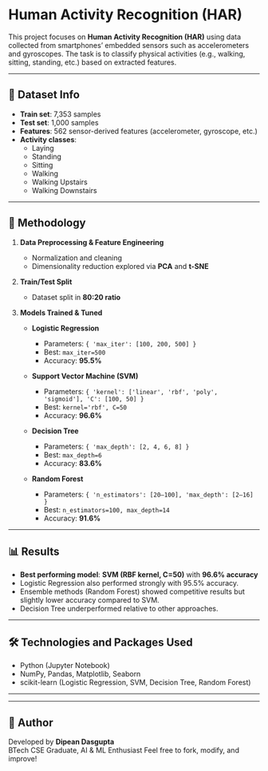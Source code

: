 # Human Activity Recognition (HAR)

This project focuses on **Human Activity Recognition (HAR)** using data collected from smartphones’ embedded sensors such as accelerometers and gyroscopes. The task is to classify physical activities (e.g., walking, sitting, standing, etc.) based on extracted features.

---

## 📌 Dataset Info

- **Train set**: 7,353 samples  
- **Test set**: 1,000 samples  
- **Features**: 562 sensor-derived features (accelerometer, gyroscope, etc.)  
- **Activity classes**:  
  - Laying  
  - Standing  
  - Sitting  
  - Walking  
  - Walking Upstairs  
  - Walking Downstairs  

---

## 🔬 Methodology

1. **Data Preprocessing & Feature Engineering**  
   - Normalization and cleaning  
   - Dimensionality reduction explored via **PCA** and **t-SNE**  

2. **Train/Test Split**  
   - Dataset split in **80:20 ratio**  

3. **Models Trained & Tuned**  
   - **Logistic Regression**  
     - Parameters: `{ 'max_iter': [100, 200, 500] }`  
     - Best: `max_iter=500`  
     - Accuracy: **95.5%**  

   - **Support Vector Machine (SVM)**  
     - Parameters: `{ 'kernel': ['linear', 'rbf', 'poly', 'sigmoid'], 'C': [100, 50] }`  
     - Best: `kernel='rbf', C=50`  
     - Accuracy: **96.6%**  

   - **Decision Tree**  
     - Parameters: `{ 'max_depth': [2, 4, 6, 8] }`  
     - Best: `max_depth=6`  
     - Accuracy: **83.6%**  

   - **Random Forest**  
     - Parameters: `{ 'n_estimators': [20–100], 'max_depth': [2–16] }`  
     - Best: `n_estimators=100, max_depth=14`  
     - Accuracy: **91.6%**  

---

## 📊 Results

- **Best performing model**: **SVM (RBF kernel, C=50)** with **96.6% accuracy**  
- Logistic Regression also performed strongly with 95.5% accuracy.  
- Ensemble methods (Random Forest) showed competitive results but slightly lower accuracy compared to SVM.  
- Decision Tree underperformed relative to other approaches.  

---

## 🛠 Technologies and Packages Used

- Python (Jupyter Notebook)  
- NumPy, Pandas, Matplotlib, Seaborn  
- scikit-learn (Logistic Regression, SVM, Decision Tree, Random Forest)  

---

---

## 👤 Author

Developed by **Dipean Dasgupta**  
BTech CSE Graduate, AI & ML Enthusiast
Feel free to fork, modify, and improve!
